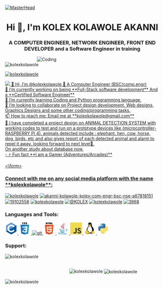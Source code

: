 [![MasterHead](https://as2.ftcdn.net/v2/jpg/02/78/37/47/1000_F_278374738_ypRn0utOVnebuhmpSrDiwkzFsdqEm0aa.jpg)](https://rishavchanda.io)
<h1 align="center">Hi 👋, I'm KOLEX KOLAWOLE AKANNI</h1>
<h3 align="center">A COMPUTER ENGINEER, NETWORK ENGINEER, FRONT END DEVELOPER and a Software Engineer in training</h3>
<img align="right" alt="Coding" width="400" src="https://media4.giphy.com/media/qgQUggAC3Pfv687qPC/giphy.gif">


<p align="left"> <img src="https://komarev.com/ghpvc/?username=kolexkolawole&label=Profile%20views&color=0e75b6&style=flat" alt="kolexkolawole" /> </p>


<p align="left"> <a href="https://github.com/kolexkolawole?achievement=pull-shark&tab=achievements"><img src="https://github-profile-trophy.vercel.app/?username=kolexkolawole" alt="kolexkolawole" /></a> </p>

<p align="left"> <a href="https://twitter.com/kolexkolawole" target="blank"><img src="https://img.shields.io/twitter/follow/kolexkolawole?logo=twitter&style=for-the-badge%22%20alt=%22kolexkolawole%22%20/%3E%3C/a%3E%20%3C/p%3E

<form>
<legend>
# KOLEX<\legend>
# ABOUT KOLEX
<h3 align="center">
👋 Hi, I’m @kolexkolawole
🔭 A Computer Engineer (BSC/comp.engr)  <br>
👀 I’m currently working on being **Full-Stack software development** And a **Certified Software Engineer** <br>
🌱 I’m currently learning Coding and Python programming language. <br>
💞️ I’m looking to collaborate on Project design development, Web designs, Graphics Designs and some other coding/programming tasks. <br>
📫 How to reach me: Email me at **kolexkolawole@gmail.com** <br>
💞️ I have completed a project design on ANIMAL DETECTION SYSTEM with working codes to test and run on a prototype devices like (microcontroller-RASPBERRY PI 4), animals detected include : elephant, hen, cow, horse, dog, birds, etc and also gives report of each detected animal and alarm to repel it away. looking forward to next level👀.  <br>
   On another study about database now.
   <br>
- ⚡ Fun fact **I am a Gamer (Adventures/Arcades)**
</h3>
<br>

<\form>


<h3 align="left">Connect with me on any social media platform with the name **kolexkolawole**:</h3>
<p align="left">
<a href="https://twitter.com/kolexkolawole" target="blank"><img align="center" src="https://raw.githubusercontent.com/rahuldkjain/github-profile-readme-generator/master/src/images/icons/Social/twitter.svg" alt="kolexkolawole" height="30" width="40" /></a>
<a href="https://www.linkedin.com/in/akanni-kolawole-kolex-com-engr-bsc-nse-a67818151/" target="blank"><img align="center" src="https://raw.githubusercontent.com/rahuldkjain/github-profile-readme-generator/master/src/images/icons/Social/linked-in-alt.svg" alt="akanni-kolawole-kolex-com-engr-bsc-nse-a67818151" height="30" width="40" /></a>
<a href="https://stackoverflow.com/users/19102558/akanni-kolawole" target="blank"><img align="center" src="https://raw.githubusercontent.com/rahuldkjain/github-profile-readme-generator/master/src/images/icons/Social/stack-overflow.svg" alt="19102558" height="30" width="40" /></a>
<a href="https://instagram.com/kolexkolawole" target="blank"><img align="center" src="https://raw.githubusercontent.com/rahuldkjain/github-profile-readme-generator/master/src/images/icons/Social/instagram.svg" alt="kolexkolawole" height="30" width="40" /></a>
<a href="https://hashnode.com/@KOLEX" target="blank"><img align="center" src="https://raw.githubusercontent.com/rahuldkjain/github-profile-readme-generator/master/src/images/icons/Social/hashnode.svg" alt="@KOLEX" height="30" width="40" /></a>
<a href="https://www.youtube.com/channel/UCf_i_yTIREGNwazemhBz7ig" target="blank"><img align="center" src="https://raw.githubusercontent.com/rahuldkjain/github-profile-readme-generator/master/src/images/icons/Social/youtube.svg" alt="kolexkolawole" height="30" width="40" /></a>
<a href="https://discord.gg/3968" target="blank"><img align="center" src="https://raw.githubusercontent.com/rahuldkjain/github-profile-readme-generator/master/src/images/icons/Social/discord.svg" alt="3968" height="30" width="40" /></a>
</p>

<h3 align="left">Languages and Tools:</h3>
<p align="left"> <a href="https://www.cprogramming.com/" target="_blank" rel="noreferrer"> <img src="https://raw.githubusercontent.com/devicons/devicon/master/icons/c/c-original.svg" alt="c" width="40" height="40"/> </a> <a href="https://www.w3schools.com/css/" target="_blank" rel="noreferrer"> <img src="https://raw.githubusercontent.com/devicons/devicon/master/icons/css3/css3-original-wordmark.svg" alt="css3" width="40" height="40"/> </a> <a href="https://git-scm.com/" target="_blank" rel="noreferrer"> <img src="https://www.vectorlogo.zone/logos/git-scm/git-scm-icon.svg" alt="git" width="40" height="40"/> </a> <a href="https://www.w3.org/html/" target="_blank" rel="noreferrer"> <img src="https://raw.githubusercontent.com/devicons/devicon/master/icons/html5/html5-original-wordmark.svg" alt="html5" width="40" height="40"/> </a> <a href="https://www.java.com" target="_blank" rel="noreferrer"> <img src="https://raw.githubusercontent.com/devicons/devicon/master/icons/java/java-original.svg" alt="java" width="40" height="40"/> </a> <a href="https://developer.mozilla.org/en-US/docs/Web/JavaScript" target="_blank" rel="noreferrer"> <img src="https://raw.githubusercontent.com/devicons/devicon/master/icons/javascript/javascript-original.svg" alt="javascript" width="40" height="40"/> </a> <a href="https://www.linux.org/" target="_blank" rel="noreferrer"> <img src="https://raw.githubusercontent.com/devicons/devicon/master/icons/linux/linux-original.svg" alt="linux" width="40" height="40"/> </a> <a href="https://www.python.org" target="_blank" rel="noreferrer"> <img src="https://raw.githubusercontent.com/devicons/devicon/master/icons/python/python-original.svg" alt="python" width="40" height="40"/> </a> </p>

<h3 align="left">Support:</h3>
<p><a href="https://https://www.buymeacoffee.com/kolexkolawe"> <img align="left" src="https://cdn.buymeacoffee.com/buttons/v2/default-yellow.png" height="50" width="210" alt="kolexkolawole" /></a></p><br><br>

<p><img align="left" src="https://github-readme-stats.vercel.app/api/top-langs?username=kolexkolawole&show_icons=true&locale=en&layout=compact" alt="kolexkolawole" /></p>

<p>&nbsp;<img align="center" src="https://github-readme-stats.vercel.app/api?username=kolexkolawole&show_icons=true&locale=en" alt="kolexkolawole" /></p>

<p><img align="center" src="https://github-readme-streak-stats.herokuapp.com/?user=kolexkolawole&" alt="kolexkolawole" /></p>




